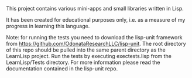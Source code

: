 This project contains various mini-apps and small libraries written in Lisp. 

It has been created for educational purposes only, i.e. as a measure of my progress in learning this language.

Note: for running the tests you need to download the lisp-unit framework from https://github.com/OdonataResearchLLC/lisp-unit. The root directory of this repo should be pulled into the same parent directory as the LearnLisp project. Run the tests by executing exectests.lisp from the LearnLisp/Tests directory. For more information please read the documentation contained in the lisp-unit repo.
